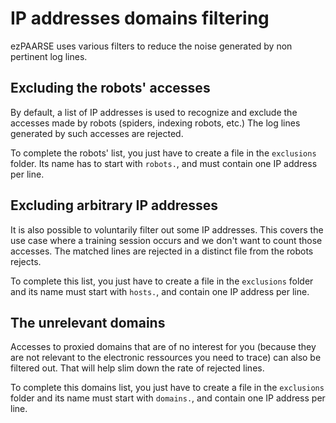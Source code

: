 # IP addresses domains filtering #

ezPAARSE uses various filters to reduce the noise generated by non pertinent log lines.

## Excluding the robots' accesses ##
By default, a list of IP addresses is used to recognize and exclude the accesses made by robots (spiders, indexing robots, etc.)
The log lines generated by such accesses are rejected.

To complete the robots' list, you just have to create a file in the `exclusions` folder. Its name has to start with `robots.`, and must contain one IP address per line.

## Excluding arbitrary IP addresses ##
It is also possible to voluntarily filter out some IP addresses. This covers the use case where a training session occurs and we don't want to count those accesses.
The matched lines are rejected in a distinct file from the robots rejects.

To complete this list, you just have to create a file in the `exclusions` folder and its name must start with `hosts.`, and contain one IP address per line.

## The unrelevant domains ##
Accesses to proxied domains that are of no interest for you (because they are not relevant to the electronic ressources you need to trace) can also be filtered out. That will help slim down the rate of rejected lines.

To complete this domains list, you just have to create a file in the `exclusions` folder and its name must start with `domains.`, and contain one IP address per line.

